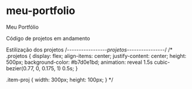 # meu-portfolio
Meu Portfólio

Código de projetos em andamento 
<!-- <div class="projetos" id="projetos">
            <div class="item-proj">
                <img src="" alt="projeto1">
                <div>
                    <h2>Nome do projeto</h2>
                    <p>explicação do projeto</p>
                </div>
            </div>
            <div class="item-proj">
                <img src="" alt="projeto2">
                <div>
                    <h2>Nome do projeto</h2>
                    <p>explicação do projeto</p>
                </div>
            </div>
            <div class="item-proj">
                <img src="" alt="projeto3">
                <div>
                    <h2>Nome do projeto</h2>
                    <p>explicação do projeto</p>
                </div>
            </div>
            <div class="item-proj">
                <img src="" alt="projeto1">
                <div>
                    <h2>Nome do projeto</h2>
                    <p>explicação do projeto</p>
                </div>
            </div>
            <div class="item-proj">
                <img src="" alt="projeto1">
                <div>
                    <h2>Nome do projeto</h2>
                    <p>explicação do projeto</p>
                </div>
            </div>
            <div class="item-proj">
                <img src="" alt="projeto1">
                <div>
                    <h2>Nome do projeto</h2>
                    <p>explicação do projeto</p>
                </div>
            </div>
        </div> -->
Estilização dos projetos 
/*-----------------projetos----------------*/
/* .projetos {
    display: flex;
    align-items: center;
    justify-content: center;
    height: 500px;
    background-color: #b7d0e1bd;
    animation: reveal 1.5s cubic-bezier(0.77, 0, 0.175, 1) 0.5s;
}

.item-proj {
    width: 300px;
    height: 100px;
} */
